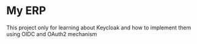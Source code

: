 # My ERP

This project only for learning about Keycloak and how to implement them using OIDC and OAuth2 mechanism
